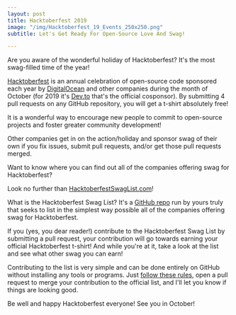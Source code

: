 ```yaml
---
layout: post
title: Hacktoberfest 2019
image: "/img/Hacktoberfest_19_Events_250x250.png"
subtitle: Let's Get Ready For Open-Source Love And Swag!

---
```

Are you aware of the wonderful holiday of Hacktoberfest? It's the most swag-filled time of the year!

[Hacktoberfest](https://hacktoberfest.digitalocean.com/) is an annual celebration of open-source code sponsored each year by [DigitalOcean](https://digitalocean.com) and other companies during the month of October (for 2019 it's [Dev.to](https://dev.to/) that's the official cosponsor). By submitting 4 pull requests on any GitHub repository, you will get a t-shirt absolutely free!

It is a wonderful way to encourage new people to commit to open-source projects and foster greater community development!

Other companies get in on the action/holiday and sponsor swag of their own if you fix issues, submit pull requests, and/or get those pull requests merged.

Want to know where you can find out all of the companies offering swag for Hacktoberfest?

Look no further than [HacktoberfestSwagList.com](https://hacktoberfestswaglist.com/)! 

What is the Hacktoberfest Swag List? It's a [GitHub repo](https://github.com/crweiner/hacktoberfest-swag-list) run by yours truly that seeks to list in the simplest way possible all of the companies offering swag for Hacktoberfest. 

If you (yes, you dear reader!) contribute to the Hacktoberfest Swag List by submitting a pull request, your contribution will go towards earning your official Hacktoberfest t-shirt! And while you're at it, take a look at the list and see what other swag you can earn!

Contributing to the list is very simple and can be done entirely on GitHub without installing any tools or programs. Just [follow these rules](https://hacktoberfestswaglist.com/contributing), open a pull request to merge your contribution to the official list, and I'll let you know if things are looking good. 

Be well and happy Hacktoberfest everyone! See you in October!